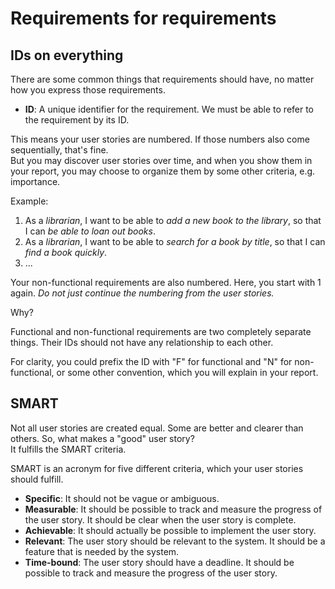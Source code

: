 # Requirements for requirements


## IDs on everything

There are some common things that requirements should have, no matter how you express those requirements.

- **ID**: A unique identifier for the requirement. We must be able to refer to the requirement by its ID.

This means your user stories are numbered. If those numbers also come sequentially, that's fine.\
But you may discover user stories over time, and when you show them in your report, you may choose to organize them by some other criteria, e.g. importance.

Example:

1. As a _librarian_, I want to be able to _add a new book to the library_, so that I can _be able to loan out books_.
2. As a _librarian_, I want to be able to _search for a book by title_, so that I can _find a book quickly_.
3. ...

Your non-functional requirements are also numbered. Here, you start with 1 again. _Do not just continue the numbering from the user stories._

Why?

Functional and non-functional requirements are two completely separate things. Their IDs should not have any relationship to each other.

For clarity, you could prefix the ID with "F" for functional and "N" for non-functional, or some other convention, which you will explain in your report.

## SMART

Not all user stories are created equal. Some are better and clearer than others. So, what makes a "good" user story?\
It fulfills the SMART criteria.

SMART is an acronym for five different criteria, which your user stories should fulfill.

- **Specific**: It should not be vague or ambiguous.
- **Measurable**: It should be possible to track and measure the progress of the user story. It should be clear when the user story is complete.
- **Achievable**:  It should actually be possible to implement the user story.
- **Relevant**: The user story should be relevant to the system. It should be a feature that is needed by the system.
- **Time-bound**: The user story should have a deadline. It should be possible to track and measure the progress of the user story.


